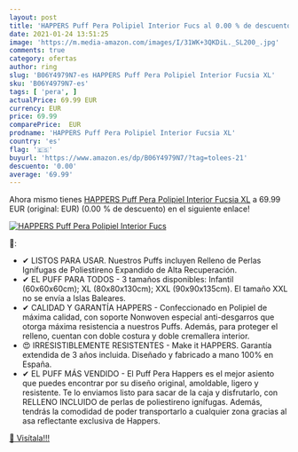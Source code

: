 ```yaml
---
layout: post
title: 'HAPPERS Puff Pera Polipiel Interior Fucs al 0.00 % de descuento'
date: 2021-01-24 13:51:25
image: 'https://m.media-amazon.com/images/I/31WK+3QKDiL._SL200_.jpg'
comments: true
category: ofertas
author: ring
slug: 'B06Y4979N7-es HAPPERS Puff Pera Polipiel Interior Fucsia XL'
sku: 'B06Y4979N7-es'
tags: [ 'pera', ]
actualPrice: 69.99 EUR
currency: EUR
price: 69.99
comparePrice:  EUR
prodname: 'HAPPERS Puff Pera Polipiel Interior Fucsia XL'
country: 'es'
flag: '🇪🇸'
buyurl: 'https://www.amazon.es/dp/B06Y4979N7/?tag=tolees-21'
descuento: '0.00'
average: '69.99'
---
```


Ahora mismo tienes [HAPPERS Puff Pera Polipiel Interior Fucsia XL](https://www.amazon.es/dp/B06Y4979N7/?tag=tolees-21) a 69.99 EUR (original:  EUR) (0.00 %  de descuento) en el siguiente enlace!

[![HAPPERS Puff Pera Polipiel Interior Fucs](https://m.media-amazon.com/images/I/31WK+3QKDiL._SL200_.jpg)](https://www.amazon.es/dp/B06Y4979N7/?tag=tolees-21)

🔎:

- ✔ LISTOS PARA USAR. Nuestros Puffs incluyen Relleno de Perlas Ignífugas de Poliestireno Expandido de Alta Recuperación.
- ✔ EL PUFF PARA TODOS - 3 tamaños disponibles: Infantil (60x60x60cm); XL (80x80x130cm); XXL (90x90x135cm). El tamaño XXL no se envía a Islas Baleares.
- ✔ CALIDAD Y GARANTÍA HAPPERS - Confeccionado en Polipiel de máxima calidad, con soporte Nonwoven especial anti-desgarros que otorga máxima resistencia a nuestros Puffs. Además, para proteger el relleno, cuentan con doble costura y doble cremallera interior.
- 😍 IRRESISTIBLEMENTE RESISTENTES - Make it HAPPERS. Garantía extendida de 3 años incluida. Diseñado y fabricado a mano 100% en España.
- ✔ ️EL PUFF MÁS VENDIDO - El Puff Pera Happers es el mejor asiento que puedes encontrar por su diseño original, amoldable, ligero y resistente. Te lo enviamos listo para sacar de la caja y disfrutarlo, con RELLENO INCLUIDO de perlas de poliestireno ignífugas. Además, tendrás la comodidad de poder transportarlo a cualquier zona gracias al asa reflectante exclusiva de Happers.

[🛒 Visítala!!!](https://www.amazon.es/dp/B06Y4979N7/?tag=tolees-21)
